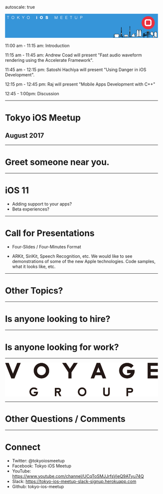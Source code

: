 autoscale: true

![inline](logo.png)

11:00 am - 11:15 am: Introduction

11:15 am - 11:45 am: Andrew Coad will present "Fast audio waveform rendering using the Accelerate Framework".

11:45 am - 12:15 pm: Satoshi Hachiya will present "Using Danger in iOS Development".

12:15 pm - 12:45 pm: Raj will present "Mobile Apps Development with C++"

12:45 - 1:00pm: Discussion

---

# Tokyo iOS Meetup
## August 2017

---

# Greet someone near you.

---

# iOS 11

- Adding support to your apps?
- Beta experiences?

---

# Call for Presentations

- Four-Slides / Four-Minutes Format

- ARKit, SiriKit, Speech Recognition, etc. We would like to see demonstrations of some of the new Apple technologies. Code samples, what it looks like, etc.

---

# Other Topics?

---

# Is anyone looking to hire?

---

# Is anyone looking for work?

---

![inline 100%](voyage-group-logo.png)

---

# Other Questions / Comments

---

# Connect

- Twitter: @tokyoiosmeetup
- Facebook: Tokyo iOS Meetup
- YouTube: https://www.youtube.com/channel/UCqToSMJJrfsVjeQ9ATyu74Q
- Slack: https://tokyo-ios-meetup-slack-signup.herokuapp.com
- Github: tokyo-ios-meetup
